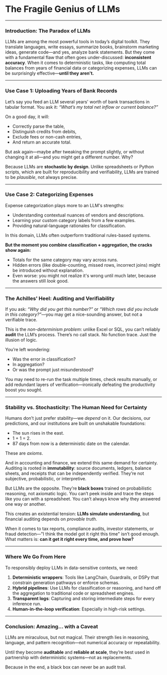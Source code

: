 # The Fragile Genius of LLMs

---

### Introduction: The Paradox of LLMs

LLMs are among the most powerful tools in today’s digital toolkit. They translate languages, write essays, summarize books, brainstorm marketing ideas, generate code—and yes, analyze bank statements. But they come with a fundamental flaw that often goes under-discussed: **inconsistent accuracy**. When it comes to deterministic tasks, like computing total balances from years of financial data or categorizing expenses, LLMs can be surprisingly effective—**until they aren't.**

---

### Use Case 1: Uploading Years of Bank Records

Let’s say you feed an LLM several years' worth of bank transactions in tabular format. You ask it: *“What’s my total net inflow or current balance?”*

On a good day, it will:
- Correctly parse the table,
- Distinguish credits from debits,
- Exclude fees or non-cash entries,
- And return an accurate total.

But ask again—maybe after tweaking the prompt slightly, or without changing it at all—and you might get a different number. Why?

Because LLMs are **stochastic by design**. Unlike spreadsheets or Python scripts, which are built for reproducibility and verifiability, LLMs are trained to be *plausible*, not always precise.

---

### Use Case 2: Categorizing Expenses

Expense categorization plays more to an LLM's strengths:
- Understanding contextual nuances of vendors and descriptions.
- Learning your custom category labels from a few examples.
- Providing natural-language rationales for classification.

In this domain, LLMs often outperform traditional rules-based systems.

**But the moment you combine classification + aggregation, the cracks show again:**
- Totals for the same category may vary across runs.
- Hidden errors (like double-counting, missed rows, incorrect joins) might be introduced without explanation.
- Even worse: you might not realize it's wrong until much later, because the answers still *look* good.

---

### The Achilles' Heel: Auditing and Verifiability

If you ask: *“Why did you get this number?”* or *“Which rows did you include in this category?”*—you may get a nice-sounding answer, but not a verifiable trace.

This is the *non-determinism problem*: unlike Excel or SQL, you can’t reliably **audit** the LLM’s process. There’s no call stack. No function trace. Just the illusion of logic.

You’re left wondering:
- Was the error in classification?
- In aggregation?
- Or was the prompt just misunderstood?

You may need to re-run the task multiple times, check results manually, or add redundant layers of verification—ironically defeating the productivity boost you sought.

---

### Stability vs. Stochasticity: The Human Need for Certainty

Humans don’t just prefer stability—we *depend* on it. Our decisions, our predictions, and our institutions are built on unshakable foundations:
- The sun rises in the east.
- 1 + 1 = 2.
- 87 days from now is a deterministic date on the calendar.

These are *axioms*.

And in accounting and finance, we extend this same demand for certainty. Auditing is rooted in **immutability**: source documents, ledgers, balance sheets, and receipts that can be independently verified. They’re not subjective, probabilistic, or interpretive.

But LLMs are the opposite. They’re **black boxes** trained on probabilistic reasoning, not axiomatic logic. You can’t peek inside and trace the steps like you can with a spreadsheet. You can’t always know why they answered one way or another.

This creates an existential tension: **LLMs simulate understanding**, but financial auditing depends on *provable truth*.

When it comes to tax reports, compliance audits, investor statements, or fraud detection—"I think the model got it right this time" isn’t good enough. What matters is: **can it get it right every time, and prove how?**

---

### Where We Go From Here

To responsibly deploy LLMs in data-sensitive contexts, we need:
1. **Deterministic wrappers**: Tools like LangChain, Guardrails, or DSPy that constrain generation pathways or enforce schemas.
2. **Hybrid pipelines**: Use LLMs for classification or reasoning, and hand off the aggregation to traditional code or spreadsheet engines.
3. **Transparent logs**: Capturing and storing intermediate steps for every inference run.
4. **Human-in-the-loop verification**: Especially in high-risk settings.

---

### Conclusion: Amazing… with a Caveat

LLMs are miraculous, but not magical. Their strength lies in reasoning, language, and pattern recognition—not numerical accuracy or repeatability.

Until they become **auditable** and **reliable at scale**, they’re best used in partnership with deterministic systems—not as replacements.

Because in the end, a black box can never be an audit trail.

